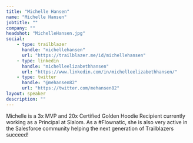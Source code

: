 ```yaml
---
title: "Michelle Hansen"
name: "Michelle Hansen"
jobtitle: ""
company: ""
headshot: "MichelleHansen.jpg"
social:
    - type: trailblazer
      handle: "michellehansen"
      url: "https://trailblazer.me/id/michellehansen"
    - type: linkedin
      handle: "michelleelizabethhansen"
      url: "https://www.linkedin.com/in/michelleelizabethhansen/"
    - type: twitter
      handle: "@mehansen82"
      url: "https://twitter.com/mehansen82"
layout: speaker
description: ""
---
```


Michelle is a 3x MVP and 20x Certified Golden Hoodie Recipient currently working as a Principal at Slalom. As a #Flownatic, she is also very active in the Salesforce community helping the next generation of Trailblazers succeed!
